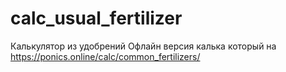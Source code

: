 # calc_usual_fertilizer
Калькулятор из удобрений
Офлайн версия калька который на https://ponics.online/calc/common_fertilizers/

